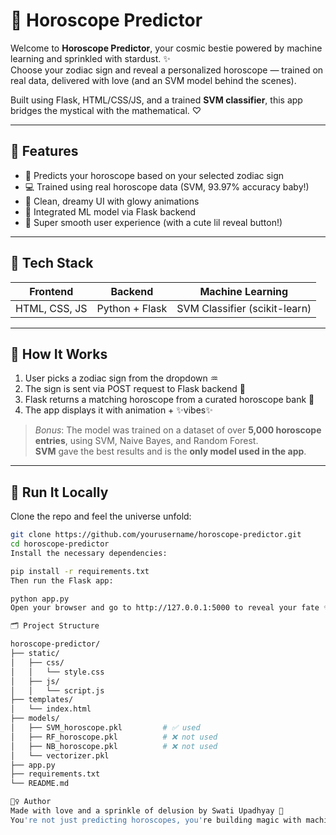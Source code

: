 # 🔮 Horoscope Predictor

Welcome to **Horoscope Predictor**, your cosmic bestie powered by machine learning and sprinkled with stardust. ✨  
Choose your zodiac sign and reveal a personalized horoscope — trained on real data, delivered with love (and an SVM model behind the scenes).

Built using Flask, HTML/CSS/JS, and a trained **SVM classifier**, this app bridges the mystical with the mathematical. ♡

---

## 🌟 Features

- 🔮 Predicts your horoscope based on your selected zodiac sign  
- 💻 Trained using real horoscope data (SVM, 93.97% accuracy baby!)  
- 🌈 Clean, dreamy UI with glowy animations  
- 🧠 Integrated ML model via Flask backend  
- 💫 Super smooth user experience (with a cute lil reveal button!)

---

## 💽 Tech Stack

| Frontend       | Backend        | Machine Learning                |
|----------------|----------------|---------------------------------|
| HTML, CSS, JS  | Python + Flask | SVM Classifier (scikit-learn)   |

---

## 🧠 How It Works

1. User picks a zodiac sign from the dropdown ♒️  
2. The sign is sent via POST request to Flask backend 🔁  
3. Flask returns a matching horoscope from a curated horoscope bank 🌙  
4. The app displays it with animation + ✨vibes✨  

> *Bonus*: The model was trained on a dataset of over **5,000 horoscope entries**, using SVM, Naive Bayes, and Random Forest.  
> **SVM** gave the best results and is the **only model used in the app**.

---

## 🚀 Run It Locally

Clone the repo and feel the universe unfold:

```bash
git clone https://github.com/yourusername/horoscope-predictor.git
cd horoscope-predictor
Install the necessary dependencies:

pip install -r requirements.txt
Then run the Flask app:

python app.py
Open your browser and go to http://127.0.0.1:5000 to reveal your fate ✨

🗂 Project Structure

horoscope-predictor/
├── static/
│   ├── css/
│   │   └── style.css
│   ├── js/
│   │   └── script.js
├── templates/
│   └── index.html
├── models/
│   ├── SVM_horoscope.pkl         # ✅ used
│   ├── RF_horoscope.pkl          # ❌ not used
│   ├── NB_horoscope.pkl          # ❌ not used
│   └── vectorizer.pkl
├── app.py
├── requirements.txt
└── README.md

🧚‍♀️ Author
Made with love and a sprinkle of delusion by Swati Upadhyay 💫
You're not just predicting horoscopes, you're building magic with machine learning. Stay dreamy 💖

